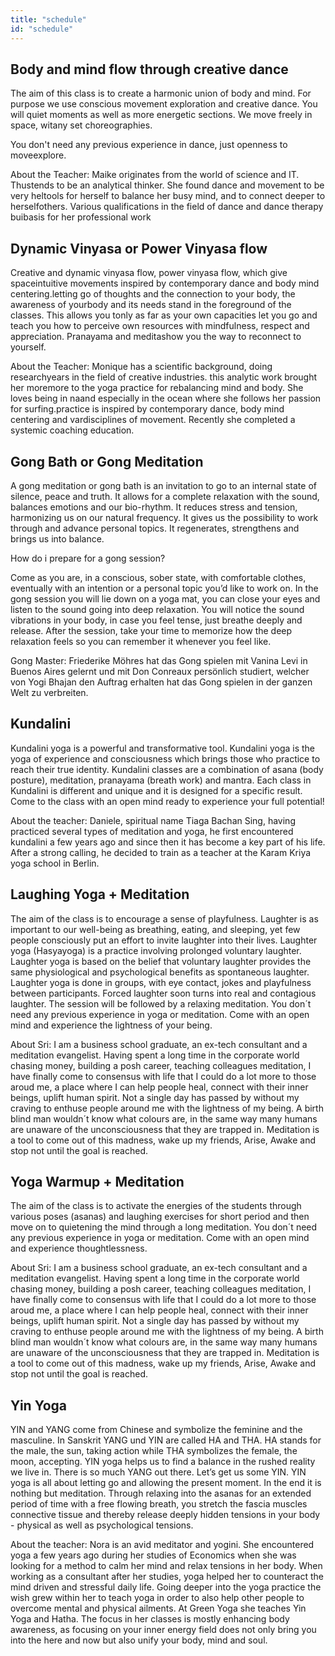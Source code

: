 ```yaml
---
title: "schedule"
id: "schedule"
---
```


## Body and mind flow through creative dance  

The aim of this class is to create a harmonic union of body and mind. For purpose we use conscious movement exploration and creative dance. You will quiet moments as well as more energetic sections. We move freely in space, witany set choreographies.

You don't need any previous experience in dance, just openness to moveexplore.

About the Teacher: Maike originates from the world of science and IT. Thustends to be an analytical thinker. She found dance and movement to be very heltools for herself to balance her busy mind, and to connect deeper to herselfothers. Various qualifications in the field of dance and dance therapy buibasis for her professional work

## Dynamic Vinyasa or Power Vinyasa flow  

Creative and dynamic vinyasa flow, power vinyasa flow, which give spaceintuitive movements inspired by contemporary dance and body mind centering.letting go of thoughts and the connection to your body, the awareness of yourbody and its needs stand in the foreground of the classes. This allows you tonly as far as your own capacities let you go and teach you how to perceive own resources with mindfulness, respect and appreciation. Pranayama and meditashow you the way to reconnect to yourself.

About the Teacher: Monique has a scientific background, doing researchyears in the field of creative industries. this analytic work brought her moremore to the yoga practice for rebalancing mind and body. She loves being in naand especially in the ocean where she follows her passion for surfing.practice is inspired by contemporary dance, body mind centering and vardisciplines of movement. Recently she completed a systemic coaching education.


## Gong Bath or Gong Meditation

A gong meditation or gong bath  is an invitation to go to an internal state of silence, peace and truth. It allows for a complete relaxation with the sound, balances emotions and our bio-rhythm. It reduces stress and tension, harmonizing us on our natural frequency. It gives us the possibility to work through and advance personal topics. It regenerates, strengthens and brings us into balance.

How do i prepare for a gong session?

Come as you are, in a conscious, sober state, with comfortable clothes, eventually with an intention or a personal topic you’d like to work on. In the gong session you will lie down on a yoga mat, you can close your eyes and listen to the sound going into deep relaxation. You will notice the sound vibrations in your body, in case you feel tense, just breathe deeply and release. After the session, take your time to memorize how the deep relaxation feels so you can remember it whenever you feel like.

Gong Master: Friederike Möhres hat das Gong spielen mit Vanina Levi in Buenos Aires gelernt und mit Don Conreaux persönlich studiert, welcher von Yogi Bhajan den Auftrag erhalten hat das Gong spielen in der ganzen Welt zu verbreiten.

## Kundalini

Kundalini yoga is a powerful and transformative tool. Kundalini yoga is the yoga of experience and consciousness which brings those who practice to reach their true identity. Kundalini classes are a combination of asana (body posture), meditation, pranayama (breath work) and mantra. Each class in Kundalini is different and unique and it is designed for a specific result. Come to the class with an open mind ready to experience your full potential!

About the teacher: Daniele, spiritual name Tiaga Bachan Sing, having practiced several types of meditation and yoga, he first encountered kundalini a few years ago and  since then it has become a key part of his life. After a strong calling, he decided to train as a teacher at the Karam Kriya yoga school in Berlin.

## Laughing Yoga + Meditation

The aim of the class is to encourage a sense of playfulness. Laughter is as important to our well-being as breathing, eating, and sleeping, yet few people consciously put an effort to invite laughter into their lives. Laughter yoga (Hasyayoga) is a practice involving prolonged voluntary laughter. Laughter yoga is based on the belief that voluntary laughter provides the same physiological and psychological benefits as spontaneous laughter. Laughter yoga is done in groups, with eye contact, jokes and playfulness between participants. Forced laughter soon turns into real and contagious laughter. The session will be followed by a relaxing meditation. You don´t need any previous experience in yoga or meditation. Come with an open mind and experience the lightness of your being.

About Sri: I am a business school graduate, an ex-tech consultant and a meditation evangelist. Having spent a long time in the corporate world chasing money, building a posh career,  teaching colleagues meditation, I have finally come to consensus with life that I could do a lot more to those aroud me, a place where I can help people heal, connect with their inner beings, uplift human spirit. Not a single day has passed by without my craving to enthuse people around me with the lightness of my being. A birth blind man wouldn´t know what colours are, in the same way many humans are unaware of the unconsciousness that they are trapped in. Meditation is a tool to come out of this madness, wake up my friends, Arise, Awake and stop not until the goal is reached.

## Yoga Warmup + Meditation

The aim of the class is to activate the energies of the students through various poses (asanas) and laughing exercises for short period and then move on to quietening the mind through a long meditation. You don´t need any previous experience in yoga or meditation. Come with an open mind and experience thoughtlessness.

About Sri: I am a business school graduate, an ex-tech consultant and a meditation evangelist. Having spent a long time in the corporate world chasing money, building a posh career,  teaching colleagues meditation, I have finally come to consensus with life that I could do a lot more to those aroud me, a place where I can help people heal, connect with their inner beings, uplift human spirit. Not a single day has passed by without my craving to enthuse people around me with the lightness of my being. A birth blind man wouldn´t know what colours are, in the same way many humans are unaware of the unconsciousness that they are trapped in. Meditation is a tool to come out of this madness, wake up my friends, Arise, Awake and stop not until the goal is reached.

## Yin Yoga

YIN and YANG come from Chinese and symbolize the feminine and the masculine. In Sanskrit YANG und YIN are called HA and THA. HA stands for the male, the sun, taking action while THA symbolizes the female, the moon, accepting. YIN yoga helps us to find a balance in the rushed reality we live in. There is so much YANG out there. Let’s get us some YIN. YIN yoga is all about letting go and allowing the present moment. In the end it is nothing but meditation. Through relaxing into the asanas for an extended period of time with a free flowing breath, you stretch the fascia muscles connective tissue and thereby release deeply hidden tensions in your body - physical as well as psychological tensions.

About the teacher: Nora is an avid meditator and yogini. She encountered yoga a few years ago during her studies of Economics when she was looking for a method to calm her mind and relax tensions in her body. When working as a consultant after her studies, yoga helped her to counteract the mind driven and stressful daily life. Going deeper into the yoga practice the wish grew within her to teach yoga in order to also help other people to overcome mental and physical ailments. At Green Yoga she teaches Yin Yoga and Hatha. The focus in her classes is mostly enhancing body awareness, as focusing on your inner energy field does not only bring you into the here and now but also unify your body, mind and soul.